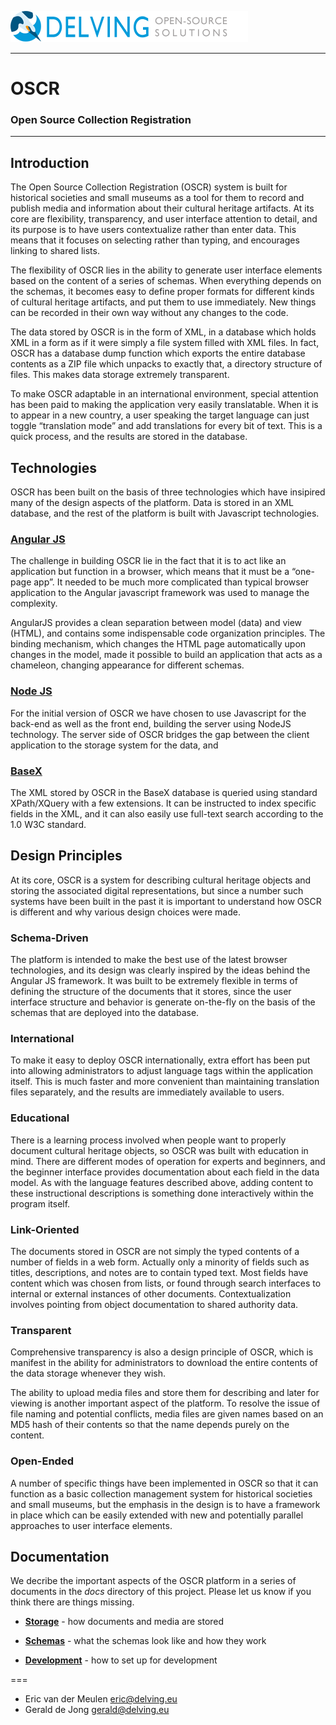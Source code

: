 ![delving logo](https://github.com/delving/oscr/blob/master/docs/DelvingLogo.png)

----

# OSCR

### Open Source Collection Registration

---

## Introduction

The Open Source Collection Registration (OSCR) system is built for historical societies and small museums as a tool for them to record and publish media and information about their cultural heritage artifacts.  At its core are flexibility, transparency, and user interface attention to detail, and its purpose is to have users contextualize rather than enter data.  This means that it focuses on selecting rather than typing, and encourages linking to shared lists.

The flexibility of OSCR lies in the ability to generate user interface elements based on the content of a series of schemas.  When everything depends on the schemas, it becomes easy to define proper formats for different kinds of cultural heritage artifacts, and put them to use immediately.  New things can be recorded in their own way without any changes to the code.

The data stored by OSCR is in the form of XML, in a database which holds XML in a form as if it were simply a file system filled with XML files.  In fact, OSCR has a database dump function which exports the entire database contents as a ZIP file which unpacks to exactly that, a directory structure of files.  This makes data storage extremely transparent.

To make OSCR adaptable in an international environment, special attention has been paid to making the application very easily translatable.  When it is to appear in a new country, a user speaking the target language can just toggle “translation mode” and add translations for every bit of text.  This is a quick process, and the results are stored in the database.

## Technologies

OSCR has been built on the basis of three technologies which have insipired many of the design aspects of the platform.  Data is stored in an XML database, and the rest of the platform is built with Javascript technologies.

### [Angular JS](http://angularjs.org/)

The challenge in building OSCR lie in the fact that it is to act like an application but function in a browser, which means that it must be a “one-page app”.  It needed to be much more complicated than typical browser application to the Angular javascript framework was used to manage the complexity.

AngularJS provides a clean separation between model (data) and view (HTML), and contains some indispensable code organization principles.  The binding mechanism, which changes the HTML page automatically upon changes in the model, made it possible to build an application that acts as a chameleon, changing appearance for different schemas.

### [Node JS](http://nodejs.org/)

For the initial version of OSCR we have chosen to use Javascript for the back-end as well as the front end, building the server using NodeJS technology.  The server side of OSCR bridges the gap between the client application to the storage system for the data, and 

### [BaseX](http://basex.org/)

The XML stored by OSCR in the BaseX database is queried using standard XPath/XQuery with a few extensions.  It can be instructed to index specific fields in the XML, and it can also easily use full-text search according to the 1.0 W3C standard. 

## Design Principles

At its core, OSCR is a system for describing cultural heritage objects and storing the associated digital representations, but since a number such systems have been built in the past it is important to understand how OSCR is different and why various design choices were made.

### Schema-Driven

The platform is intended to make the best use of the latest browser technologies, and its design was clearly inspired by the ideas behind the Angular JS framework.  It was built to be extremely flexible in terms of defining the structure of the documents that it stores, since the user interface structure and behavior is generate on-the-fly on the basis of the schemas that are deployed into the database.

### International

To make it easy to deploy OSCR internationally, extra effort has been put into allowing administrators to adjust language tags within the application itself.  This is much faster and more convenient than maintaining translation files separately, and the results are immediately available to users.

### Educational

There is a learning process involved when people want to properly document cultural heritage objects, so OSCR was built with education in mind.  There are different modes of operation for experts and beginners, and the beginner interface provides documentation about each field in the data model.  As with the language features described above, adding content to these instructional descriptions is something done interactively within the program itself.

### Link-Oriented

The documents stored in OSCR are not simply the typed contents of a number of fields in a web form.  Actually only a minority of fields such as titles, descriptions, and notes are to contain typed text.  Most fields have content which was chosen from lists, or found through search interfaces to internal or external instances of other documents.  Contextualization involves pointing from object documentation to shared authority data.

### Transparent

Comprehensive transparency is also a design principle of OSCR, which is manifest in the ability for administrators to download the entire contents of the data storage whenever they wish.

The ability to upload media files and store them for describing and later for viewing is another important aspect of the platform. To resolve the issue of file naming and potential conflicts, media files are given names based on an MD5 hash of their contents so that the name depends purely on the content.

### Open-Ended

A number of specific things have been implemented in OSCR so that it can function as a basic collection management system for historical societies and small museums, but the emphasis in the design is to have a framework in place which can be easily extended with new and potentially parallel approaches to user interface elements.

## Documentation

We decribe the important aspects of the OSCR platform in a series of documents in the *docs* directory of this project. Please let us know if you think there are things missing.

* **[Storage](https://github.com/delving/oscr/blob/master/docs/storage.md)** - how documents and media are stored

* **[Schemas](https://github.com/delving/oscr/blob/master/docs/schemas.md)** - what the schemas look like and how they work

* **[Development](https://github.com/delving/oscr/blob/master/docs/development.md)** - how to set up for development


===

* Eric van der Meulen <eric@delving.eu>
* Gerald de Jong <gerald@delving.eu>

	


		
		
	
